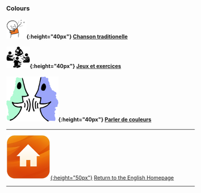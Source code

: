 ### Colours

#### ![sing](/images/sing.png){:height="40px"} [Chanson traditionelle](https://english-homework.github.io/EnglishForKidsByPascale/Colours_B_song)
#### ![silh_game](/images/silh_game.jpg){:height="40px"} [Jeux et exercices](https://english-homework.github.io/EnglishForKidsByPascale/Colours_B_g)
#### ![talk](/images/talk.png){:height="40px"} [Parler de couleurs](https://english-homework.github.io/EnglishForKidsByPascale/Colours_B_ls)  

***
[![home](/images/home.png){:height="50px"}](https://english-homework.github.io/EnglishForKidsByPascale) [Return to the English Homepage](https://english-homework.github.io/EnglishForKidsByPascale)

***
